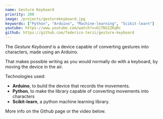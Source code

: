 ```yaml
---
name: Gesture Keyboard
priority: 200
image: /projects/gesturekeyboard.jpg
keywords: ["Python", "Arduino", "Machine-learning", "Scikit-learn"]
youtube: https://www.youtube.com/watch?v=OjTNS2ZKqRc
github: https://github.com/federico-terzi/gesture-keyboard
---
```

The *Gesture Keyboard* is a device capable of converting gestures into characters, made using an Arduino.

That makes possible writing as you would normally do with a keyboard, by moving the device in the air.

Technologies used:

* **Arduino**, to build the device that records the movements.
* **Python**, to make the library capable of converting movements into characters
* **Scikit-learn**, a python machine learning library.

More info on the Github page or the video below.